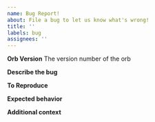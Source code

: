 ```yaml
---
name: Bug Report!
about: File a bug to let us know what's wrong!
title: ''
labels: bug
assignees: ''
---
```


**Orb Version**
The version number of the orb

<!--
  e.g., 1.0.0
  find this information in your config.yml file;
  if the version is @volatile, check the top of your CircleCI-generated,
  expanded configuration file, viewable from the "Configuration" tab of
  any job page, for the orb's specific semantic version number
-->

**Describe the bug**
<!---
  please include any relevant links to CircleCI workflows or jobs
  where you saw this behavior
-->

**To Reproduce**

<!--
Steps to reproduce the behavior:
1. Go to '...'
2. Click on '....'
3. Scroll down to '....'
4. See error
-->

**Expected behavior**

<!--
A clear and concise description of what you expected to happen.
-->

**Additional context**

<!--
Add any other context about the problem here.
-->
